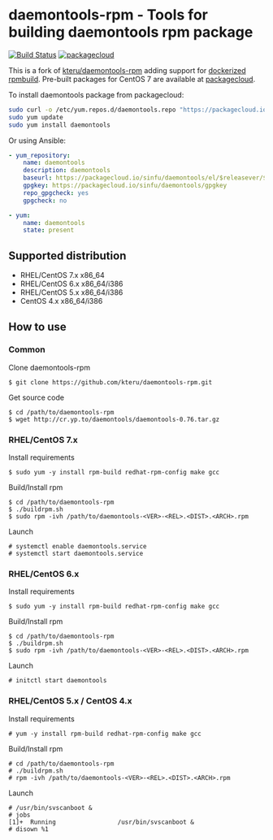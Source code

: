 daemontools-rpm - Tools for building daemontools rpm package
============================================================

[![Build Status][travis-badge]][travis-url]
[![packagecloud][packagecloud-badge]][packagecloud-url]

This is a fork of [kteru/daemontools-rpm][kteru] adding support for [dockerized
rpmbuild][docker-rpmbuild]. Pre-built packages for CentOS 7 are available at
[packagecloud][packagecloud-url].

[kteru]: https://github.com/kteru/daemontools-rpm
[docker-rpmbuild]: https://hub.docker.com/r/rpmbuild/centos7/
[travis-badge]: https://travis-ci.org/snsinfu/daemontools-rpm.svg?branch=master
[travis-url]: https://travis-ci.org/snsinfu/daemontools-rpm
[packagecloud-badge]: https://img.shields.io/badge/rpm-packagecloud.io-844fec.svg
[packagecloud-url]: https://packagecloud.io/sinfu/daemontools

To install daemontools package from packagecloud:

```sh
sudo curl -o /etc/yum.repos.d/daemontools.repo "https://packagecloud.io/install/repositories/sinfu/daemontools/config_file.repo?os=el&dist=7"
sudo yum update
sudo yum install daemontools
```

Or using Ansible:

```yaml
- yum_repository:
    name: daemontools
    description: daemontools
    baseurl: https://packagecloud.io/sinfu/daemontools/el/$releasever/$basearch
    gpgkey: https://packagecloud.io/sinfu/daemontools/gpgkey
    repo_gpgcheck: yes
    gpgcheck: no

- yum:
    name: daemontools
    state: present
```

Supported distribution
----------------------

- RHEL/CentOS 7.x x86_64
- RHEL/CentOS 6.x x86_64/i386
- RHEL/CentOS 5.x x86_64/i386
- CentOS 4.x x86_64/i386

How to use
----------

### Common

Clone daemontools-rpm

```
$ git clone https://github.com/kteru/daemontools-rpm.git
```

Get source code

```
$ cd /path/to/daemontools-rpm
$ wget http://cr.yp.to/daemontools/daemontools-0.76.tar.gz
```

### RHEL/CentOS 7.x

Install requirements

```
$ sudo yum -y install rpm-build redhat-rpm-config make gcc
```

Build/Install rpm

```
$ cd /path/to/daemontools-rpm
$ ./buildrpm.sh
$ sudo rpm -ivh /path/to/daemontools-<VER>-<REL>.<DIST>.<ARCH>.rpm
```

Launch

```
# systemctl enable daemontools.service
# systemctl start daemontools.service
```

### RHEL/CentOS 6.x

Install requirements

```
$ sudo yum -y install rpm-build redhat-rpm-config make gcc
```

Build/Install rpm

```
$ cd /path/to/daemontools-rpm
$ ./buildrpm.sh
$ sudo rpm -ivh /path/to/daemontools-<VER>-<REL>.<DIST>.<ARCH>.rpm
```

Launch

```
# initctl start daemontools
```

### RHEL/CentOS 5.x / CentOS 4.x

Install requirements

```
# yum -y install rpm-build redhat-rpm-config make gcc
```

Build/Install rpm

```
# cd /path/to/daemontools-rpm
# ./buildrpm.sh
# rpm -ivh /path/to/daemontools-<VER>-<REL>.<DIST>.<ARCH>.rpm
```

Launch

```
# /usr/bin/svscanboot &
# jobs
[1]+  Running                 /usr/bin/svscanboot &
# disown %1
```

